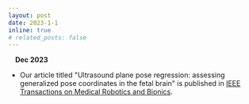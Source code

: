 ```yaml
---
layout: post
date: 2023-1-1
inline: true
# related_posts: false
---
```

&emsp;**Dec 2023**

- Our article titled "Ultrasound plane pose regression: assessing generalized pose coordinates in the fetal brain" is published in [IEEE Transactions on Medical Robotics and Bionics](https://www.ieee-ras.org/publications/t-mrb).
